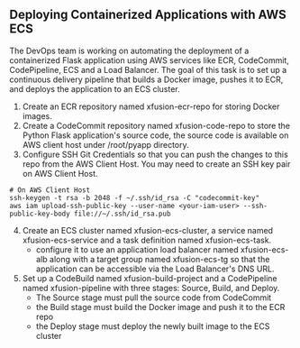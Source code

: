 ## Deploying Containerized Applications with AWS ECS

The DevOps team is working on automating the deployment of a containerized Flask application using AWS services like ECR, CodeCommit, CodePipeline, ECS and a Load Balancer. The goal of this task is to set up a continuous delivery pipeline that builds a Docker image, pushes it to ECR, and deploys the application to an ECS cluster.

1. Create an ECR repository named xfusion-ecr-repo for storing Docker images.
2. Create a CodeCommit repository named xfusion-code-repo to store the Python Flask application's source code, the source code is available on AWS client host under /root/pyapp directory. 
3. Configure SSH Git Credentials so that you can push the changes to this repo from the AWS Client Host. You may need to create an SSH key pair on AWS Client Host.

```
# On AWS Client Host
ssh-keygen -t rsa -b 2048 -f ~/.ssh/id_rsa -C "codecommit-key"
aws iam upload-ssh-public-key --user-name <your-iam-user> --ssh-public-key-body file://~/.ssh/id_rsa.pub
```

4. Create an ECS cluster named xfusion-ecs-cluster, a service named xfusion-ecs-service and a task definition named xfusion-ecs-task. 
    - configure it to use an application load balancer named xfusion-ecs-alb along with a target group named xfusion-ecs-tg so that the application can be accessible via the Load Balancer's DNS URL.
5. Set up a CodeBuild named xfusion-build-project and a CodePipeline named xfusion-pipeline with three stages: Source, Build, and Deploy. 
    - The Source stage must pull the source code from CodeCommit
    - the Build stage must build the Docker image and push it to the ECR repo
    - the Deploy stage must deploy the newly built image to the ECS cluster